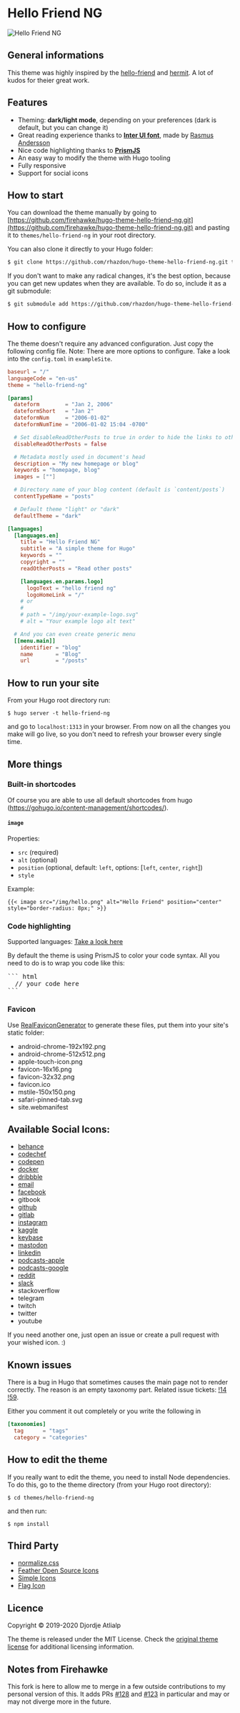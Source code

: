 # Hello Friend NG

![Hello Friend NG](https://dsh.re/d27822)

## General informations

This theme was highly inspired by the [hello-friend](https://github.com/panr/hugo-theme-hello-friend) and [hermit](https://github.com/Track3/hermit). A lot of kudos for theier great work.

## Features

- Theming: **dark/light mode**, depending on your preferences (dark is default, but you can change it)
- Great reading experience thanks to [**Inter UI font**](https://rsms.me/inter/), made by [Rasmus Andersson](https://rsms.me/about/)
- Nice code highlighting thanks to [**PrismJS**](https://prismjs.com)
- An easy way to modify the theme with Hugo tooling
- Fully responsive
- Support for social icons


## How to start

You can download the theme manually by going to [https://github.com/firehawke/hugo-theme-hello-friend-ng.git](https://github.com/firehawke/hugo-theme-hello-friend-ng.git) and pasting it to `themes/hello-friend-ng` in your root directory.

You can also clone it directly to your Hugo folder:

``` bash
$ git clone https://github.com/rhazdon/hugo-theme-hello-friend-ng.git themes/hello-friend-ng
```

If you don't want to make any radical changes, it's the best option, because you can get new updates when they are available. To do so, include it as a git submodule:

``` bash
$ git submodule add https://github.com/rhazdon/hugo-theme-hello-friend-ng.git themes/hello-friend-ng
```

## How to configure

The theme doesn't require any advanced configuration. Just copy the following config file.
Note: There are more options to configure. Take a look into the `config.toml` in `exampleSite`.

``` toml
baseurl = "/"
languageCode = "en-us"
theme = "hello-friend-ng"

[params]
  dateform        = "Jan 2, 2006"
  dateformShort   = "Jan 2"
  dateformNum     = "2006-01-02"
  dateformNumTime = "2006-01-02 15:04 -0700"

  # Set disableReadOtherPosts to true in order to hide the links to other posts.
  disableReadOtherPosts = false

  # Metadata mostly used in document's head
  description = "My new homepage or blog"
  keywords = "homepage, blog"
  images = [""]

  # Directory name of your blog content (default is `content/posts`)
  contentTypeName = "posts"

  # Default theme "light" or "dark"
  defaultTheme = "dark"

[languages]
  [languages.en]
    title = "Hello Friend NG"
    subtitle = "A simple theme for Hugo"
    keywords = ""
    copyright = ""
    readOtherPosts = "Read other posts"

    [languages.en.params.logo]
      logoText = "hello friend ng"
      logoHomeLink = "/"
    # or
    #
    # path = "/img/your-example-logo.svg"
    # alt = "Your example logo alt text"

  # And you can even create generic menu
  [[menu.main]]
    identifier = "blog"
    name       = "Blog"
    url        = "/posts"
```

## How to run your site

From your Hugo root directory run:

```
$ hugo server -t hello-friend-ng
```

and go to `localhost:1313` in your browser. From now on all the changes you make will go live, so you don't need to refresh your browser every single time.

## More things

### Built-in shortcodes

Of course you are able to use all default shortcodes from hugo (https://gohugo.io/content-management/shortcodes/).

#### `image`

Properties:

  - `src` (required)
  - `alt` (optional)
  - `position` (optional, default: `left`, options: [`left`, `center`, `right`])
  - `style`

Example:

``` golang
{{< image src="/img/hello.png" alt="Hello Friend" position="center" style="border-radius: 8px;" >}}
```

### Code highlighting

Supported languages: [Take a look here](https://prismjs.com/download.html#themes=prism-tomorrow&languages=markup+css+clike+javascript+abap+actionscript+ada+apacheconf+apl+applescript+c+arff+asciidoc+asm6502+csharp+autohotkey+autoit+bash+basic+batch+bison+brainfuck+bro+cpp+aspnet+arduino+cil+coffeescript+clojure+ruby+csp+css-extras+d+dart+diff+markup-templating+docker+eiffel+elixir+elm+lua+erb+erlang+fsharp+flow+fortran+gcode+gedcom+gherkin+git+glsl+gml+go+graphql+groovy+less+handlebars+haskell+haxe+hcl+http+hpkp+hsts+ichigojam+icon+inform7+ini+io+j+java+scala+php+javastacktrace+jolie+n4js+markdown+json+julia+keyman+kotlin+latex+crystal+scheme+liquid+lisp+livescript+lolcode+makefile+django+matlab+mel+mizar+monkey+n1ql+typescript+nand2tetris-hdl+nasm+nginx+nim+nix+nsis+objectivec+ocaml+opencl+oz+parigp+parser+pascal+perl+php-extras+sql+powershell+processing+prolog+properties+protobuf+scss+puppet+pure+python+q+qore+r+jsx+renpy+reason+vala+rest+rip+roboconf+textile+rust+plsql+sass+stylus+smalltalk+smarty+soy+sas+twig+swift+yaml+tcl+haml+toml+tt2+pug+tsx+visual-basic+vbnet+velocity+verilog+vhdl+vim+wasm+wiki+xeora+xojo+xquery+tap)

By default the theme is using PrismJS to color your code syntax. All you need to do is to wrap you code like this:

<pre>
``` html
  // your code here
```
</pre>

### Favicon

Use [RealFaviconGenerator](https://realfavicongenerator.net/) to generate these files, put them into your site's static folder:

- android-chrome-192x192.png
- android-chrome-512x512.png
- apple-touch-icon.png
- favicon-16x16.png
- favicon-32x32.png
- favicon.ico
- mstile-150x150.png
- safari-pinned-tab.svg
- site.webmanifest



## Available Social Icons:

- [behance](https://simpleicons.org/?q=behance)
- [codechef](https://simpleicons.org/?q=codechef)
- [codepen](https://simpleicons.org/?q=codepen)
- [docker](https://simpleicons.org/?q=docker)
- [dribbble](https://simpleicons.org/?q=dribbble)
- [email](https://feathericons.com/?query=mail)
- [facebook](https://simpleicons.org/?q=facebook)
- gitbook
- [github](https://feathericons.com/?query=github)
- [gitlab](https://feathericons.com/?query=gitlab)
- [instagram](https://feathericons.com/?query=instagram)
- [kaggle](https://simpleicons.org/?q=kaggle)
- [keybase](https://simpleicons.org/?q=keybase)
- [mastodon](https://simpleicons.org/?q=mastodon)
- [linkedin](https://feathericons.com/?query=linked)
- [podcasts-apple](https://simpleicons.org/?q=podcast)
- [podcasts-google](https://simpleicons.org/?q=podcast)
- [reddit](https://simpleicons.org/?q=reddit)
- [slack](https://simpleicons.org/?q=slack)
- stackoverflow
- telegram
- twitch
- twitter
- youtube

If you need another one, just open an issue or create a pull request with your wished icon. :)

## Known issues

There is a bug in Hugo that sometimes causes the main page not to render correctly. The reason is an empty taxonomy part.
Related issue tickets: [!14](https://github.com/rhazdon/hugo-theme-hello-friend-ng/issues/14) [!59](https://github.com/rhazdon/hugo-theme-hello-friend-ng/issues/59).

Either you comment it out completely or you write the following in

``` toml
[taxonomies]
  tag      = "tags"
  category = "categories"
```

## How to edit the theme

If you really want to edit the theme, you need to install Node dependencies. To do this, go to the theme directory (from your Hugo root directory):

```
$ cd themes/hello-friend-ng
```

and then run:

```
$ npm install
```

## Third Party

  - [normalize.css](https://github.com/necolas/normalize.css)
  - [Feather Open Source Icons](https://github.com/feathericons/feather)
  - [Simple Icons](https://simpleicons.org/)
  - [Flag Icon](https://github.com/lipis/flag-icon-css)

## Licence

Copyright © 2019-2020 Djordje Atlialp

The theme is released under the MIT License. Check the [original theme license](https://github.com/firehawke/hugo-theme-hello-friend-ng/blob/master/LICENSE.md) for additional licensing information.

## Notes from Firehawke

This fork is here to allow me to merge in a few outside contributions to my personal version of this. It adds PRs [#128](https://github.com/rhazdon/hugo-theme-hello-friend-ng/pull/128) and [#123](https://github.com/rhazdon/hugo-theme-hello-friend-ng/pull/123) in particular and may or may not diverge more in the future.
